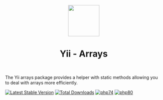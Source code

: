 <p align="center">
    <a href="https://github.com/yiisoft" target="_blank">
        <img src="https://avatars0.githubusercontent.com/u/993323" height="100px">
    </a>
    <h1 align="center">Yii - Arrays</h1>
    <br>
</p>

The Yii arrays package provides a helper with static methods allowing you to deal with arrays more efficiently.

[![Latest Stable Version](https://poser.pugx.org/yiisoft/arrays/v/stable.png)](https://packagist.org/packages/yiisoft/arrays)
[![Total Downloads](https://poser.pugx.org/yiisoft/arrays/downloads.png)](https://packagist.org/packages/yiisoft/arrays)
[![php74](https://github.com/yiisoft/arrays/workflows/php74/badge.svg)](https://github.com/yiisoft/arrays/actions)
[![php80](https://github.com/yiisoft/arrays/workflows/php80/badge.svg)](https://github.com/yiisoft/arrays/actions)

